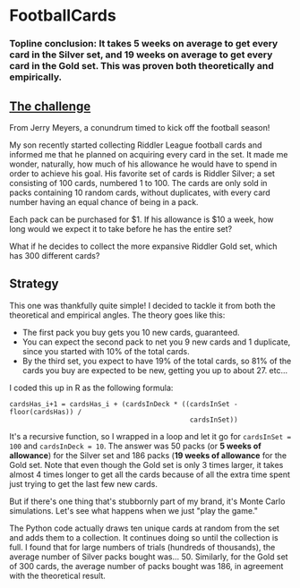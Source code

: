 # FootballCards

### Topline conclusion: It takes 5 weeks on average to get every card in the Silver set, and 19 weeks on average to get every card in the Gold set. This was proven both theoretically and empirically.

## [The challenge](https://fivethirtyeight.com/features/id-like-to-use-my-riddler-lifeline/)

From Jerry Meyers, a conundrum timed to kick off the football season!

My son recently started collecting Riddler League football cards and informed me that he planned on acquiring every card in the set. It made me wonder, naturally, how much of his allowance he would have to spend in order to achieve his goal. His favorite set of cards is Riddler Silver; a set consisting of 100 cards, numbered 1 to 100. The cards are only sold in packs containing 10 random cards, without duplicates, with every card number having an equal chance of being in a pack.

Each pack can be purchased for $1. If his allowance is $10 a week, how long would we expect it to take before he has the entire set?

What if he decides to collect the more expansive Riddler Gold set, which has 300 different cards?

## Strategy

This one was thankfully quite simple! I decided to tackle it from both the theoretical and empirical angles. The theory goes like this:

- The first pack you buy gets you 10 new cards, guaranteed. 
- You can expect the second pack to net you 9 new cards and 1 duplicate, since you started with 10% of the total cards. 
- By the third set, you expect to have 19% of the total cards, so 81% of the cards you buy are expected to be new, getting you up to about 27. etc... 

I coded this up in R as the following formula:
```
cardsHas_i+1 = cardsHas_i + (cardsInDeck * ((cardsInSet - floor(cardsHas)) / 
                                             cardsInSet))
```
It's a recursive function, so I wrapped in a loop and let it go for `cardsInSet = 100` and `cardsInDeck = 10`. The answer was 50 packs (or **5 weeks of allowance**) for the Silver set and 186 packs (**19 weeks of allowance** for the Gold set. Note that even though the Gold set is only 3 times larger, it takes almost 4 times longer to get all the cards because of all the extra time spent just trying to get the last few new cards.

But if there's one thing that's stubbornly part of my brand, it's Monte Carlo simulations. Let's see what happens when we just "play the game."

The Python code actually draws ten unique cards at random from the set and adds them to a collection. It continues doing so until the collection is full. I found that for large numbers of trials (hundreds of thousands), the average number of Silver packs bought was... 50. Similarly, for the Gold set of 300 cards, the average number of packs bought was 186, in agreement with the theoretical result.  




